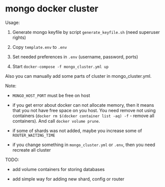 # mongo docker cluster

Usage:

  1. Generate mongo keyfile by script `generate_keyfile.sh` (need superuser rights)

  2. Copy `template.env` to `.env`

  3. Set needed preferences in `.env` (username, password, ports)

  4. Start `docker-compose -f mongo_cluster.yml up`


Also you can manually add some parts of cluster in mongo_cluster.yml.


Note:

  - `MONGO_HOST_PORT` must be free on host

  - if you get error about docker can not allocate memory, then it means that
    you not have free space on you host. You need remove not using containers
    (`docker rm $(docker container list -aq) -f` - remove all containers). And
    call `docker volume prune`.

  - if some of shards was not added, maybe you increase some of `ROUTER_WAITING_TIME`

  - if you change something in `mongo_cluster.yml` or `.env`, then you need
    recreate all cluster


TODO:

  - add volume containers for storing databases

  - add simple way for adding new shard, config or router

